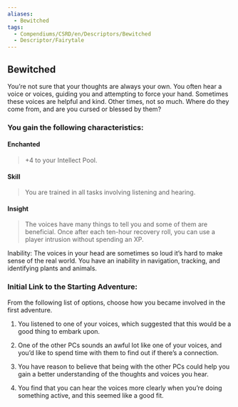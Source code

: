```yaml
---
aliases:
  - Bewitched
tags:
  - Compendiums/CSRD/en/Descriptors/Bewitched
  - Descriptor/Fairytale
---
```

  
## Bewitched    
You’re not sure that your thoughts are always your own. You often hear a voice or voices, guiding you and attempting to force your hand. Sometimes these voices are helpful and kind. Other times, not so much. Where do they come from, and are you cursed or blessed by them?  
### You gain the following characteristics:  
#### Enchanted  
>+4 to your Intellect Pool.  
#### Skill   
>You are trained in all tasks involving listening and hearing.  
#### Insight  
>The voices have many things to tell you and some of them are beneficial. Once after each ten-hour recovery roll, you can use a player intrusion without spending an XP.  
Inability: The voices in your head are sometimes so loud it’s hard to make sense of the real world. You have an inability in navigation, tracking, and identifying plants and animals.  
### Initial Link to the Starting Adventure:  
From the following list of options, choose how you became involved in the first adventure.  
1. You listened to one of your voices, which suggested that this would be a good thing to embark upon.  
2. One of the other PCs sounds an awful lot like one of your voices, and you’d like to spend time with them to find out if there’s a connection.  
3. You have reason to believe that being with the other PCs could help you gain a better understanding of the thoughts and voices you hear.  
4. You find that you can hear the voices more clearly when you’re doing something active, and this seemed like a good fit.  
  
